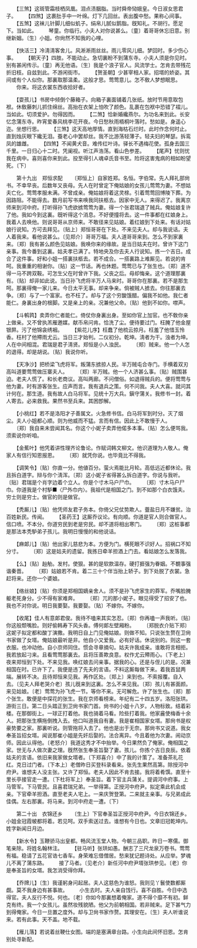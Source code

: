 <!-- { "loadSidebar": true } -->
　　【三煞】这斑管霜枝栖凤凰。泪点渍胭脂。当时舜帝恸娥皇。今日淑女思君子。 
　　【四煞】这裹肚手中一叶绵。灯下几回丝。表出腹中愁。果称心间事。 
　　【五煞】这袜儿针脚儿细似虮子。绢帛儿腻似鹅脂。旣知礼。不胡行。愿足下。当如此。 
　　琴童。你临行。小夫人对你说甚么。〔童〕着哥哥休忘旧意。别继新姻。〔生〕小姐。你尙然不知我的心哩。 

　　【快活三】冷淸淸客舍儿。风淅淅雨丝丝。雨儿零风儿细。梦回时。多少伤心事。 
　　【朝天子】四肢。不能动止。急切裏盼不到蒲东寺。小夫人须是你见时。别有甚闲传示。〔童〕再无他语。〔生〕我是个浪子官人。风流学士。怎肯去带残花折旧枝。自兹到此。不游闲街市。 
　　【贺圣朝】少甚宰相人家。招壻的娇姿。其间或有个人似你。那裏取那温柔。这般才思。莺莺意儿。怎不敎人梦想眠思。 
　　你来。将这衣裳东西收拾好者。 

　　【耍孩儿】书房中倾倒个藤箱子。向箱子裏面铺着几张纸。放时节用意取包袱。休敎藤刺儿抓住绵丝。高抬在衣架上怕吹了颜色。乱裹在包袱中恐错了褶儿。当如此。切须爱护。勿得因而。 
　　【二煞】恰新婚纔燕尔。为功名来到此。长安忆念蒲东寺。昨宵爱春风桃李花开夜。今日愁秋雨梧桐叶落时。愁如是。身遥心迩。坐想行思。 
　　【三煞】这天高地厚情。直到海枯石烂时。此时作念何时止。直到烛灰眼下纔无泪。蚕老心中罢却丝。我不比游荡轻薄子。轻夫妇的琴瑟。拆鸾凤的雄雌。 
　　【四煞】不闻黄犬音。难传红叶诗。驿长不遇梅花使。孤身去国三千里。一日归心十二时。凭阑视。听江声浩荡。看山色参差。 
　　【尾声】忧则忧我在病中。喜则喜你来到此。投至得引人魂卓氏音书至。险将这害鬼病的相如盼望死。〔下〕 

　　第十九出　郑恒求配 
　　〔郑恒上〕自家姓郑。名恒。字伯常。先人拜礼部尙书。不幸早丧。后数年又丧母。先人在时曾定下俺姑娘的女孩儿莺莺为妻。不想姑夫亡化。莺莺孝服未满。不曾成亲。俺姑娘将着这灵榇。引着莺莺回博陵下葬。为因路阻。不能得去。数月前写书来唤我同扶柩去。因家中无人。来得迟了。我离京师来到河中府。打听得孙飞虎欲掳莺莺为妻。得一个张君瑞退了贼兵。俺姑娘复许了他。我如今到这裏。旣听得这个消息。不好便撞将去。这一件事都在红娘身上。我着人去唤他。则说哥哥从京师来。不敢径来见姑娘。着红娘到下处来。有话对姑娘行说知。方可去拜见。〔贴上〕郑恒哥哥在下处。不来见夫人。却与我说话。夫人着我来。看他说甚么。〔见郑介〕哥哥万福。夫人道哥哥来到。怎么不到家裏来。〔郑〕我有甚么颜色见姑娘。我唤你来的缘故。是当日姑夫在时。曾许下这门亲事。我今番到这裏。姑夫孝已满了。特地央及你去夫人行说知。拣一个吉日。成合了这件事。好和小姐一搭裏扶柩去。若不成合。一搭裏路上难厮见。若说的肯呵。我重重的相谢你。〔贴〕这一节话。再也休题。莺莺已与了张生也。〔郑〕道不得一马不跨双鞍。可怎生父在时曾许下我。父丧之后。母却悔亲。这个道理那裏有。〔贴〕却非如此说。当日孙飞虎将半万人马来时。哥哥你在那裏。若不是那生呵。那裏得俺一家儿来。今日太平无事。却来争亲。倘被贼人掳去。你往那裏去争。〔郑〕与了一个富家。也不枉了。却与了这个穷酸饿醋。偏我不如他。我仁者能仁。身裏出身的根脚。又是亲上的亲。况兼他父命。〔贴〕他到不如你。噤声。 

　　【斗鹌鹑】卖弄你仁者能仁。倚仗你身裏出身。至如你官上加官。也不敎你亲上做亲。又不曾执羔雁邀媒。献币帛问肯。恰洗了尘。便待要过门。枉腌了他金屋银屛。污了他锦衾绣裀。 
　　【紫花儿序】枉蠢了他梳云掠月。枉羞了他惜玉怜香。枉村了他殢雨尤云。当日三才始判。二仪初分。乾坤。淸者为干。浊者为坤。人在中间相混。君瑞是君子淸贤。郑恒是小人浊民。 
　　〔郑〕贼来。他一个人怎的退得。却是胡说。〔贴〕我说你听。 

　　【天净沙】把桥梁飞虎将军。叛蒲东掳掠人民。半万贼屯合寺门。手横着双刃高叫道要莺莺做压寨夫人。 
　　〔郑〕半万贼。他一个人济甚么事。〔贴〕贼围甚迫。老夫人慌了。和长老商议。高叫两廊。不问僧俗。如退得贼兵的。便将莺莺与他为妻。时有游客张生。应声而言。我有退兵之策。何不问我。夫人大喜。就问其计何在。那生道。我有故人白马将军。见统十万大兵。鎭守蒲关。我修书一封。着人寄去。必来救我。果然书至兵来。其困卽解。 

　　【小桃红】若不是洛阳才子善属文。火急修书信。白马将军到时分。灭了烟尘。夫人小姐都心顺。则为他威而不猛。言而有信。因此上不敢慢于人。 
　　〔郑〕我自来未尝闻其名。你这个小妮子卖弄他偌多本事。〔贴〕怎么便骂我。须索说你听咱。 

　　【金蕉叶】他凭着讲性理齐论鲁论。作赋词韩文柳文。他识道理为人敬人。俺家人有信行知恩报恩。 
　　〔郑〕就凭你说。也毕竟比不得我。 

　　【调笑令】〔贴〕你直一分。他値百分。萤火焉能比月轮。高低远近都休论。我且拆白道字。辩与你个淸浑。〔郑〕这小妮子省得甚么拆白道字。你说与我听。〔贴〕君瑞是个肖字边着个立人。你是个寸木马户尸巾。 
　　〔郑〕寸木马户尸巾。你道我是个村馿■〈尸外巾内〉。我祖代是相国之门。到不如那个白衣饿夫。穷士则是穷士。做官的则是做官。 

　　【秃厮儿】〔贴〕他凭师友君子务本。你倚父兄仗势欺人。虀盐日月不嫌贫。治百姓新民。传闻。 
　　【圣药王】这厮乔议论。有向顺。你道是官人则合做官人。信口喷。不本分。你道穷民到老是穷民。却不道将相出寒门。 
　　〔郑〕这桩事都是那法本秃馿弟子孩儿。我明日慢慢的和他说话。 

　　【麻郞儿】〔贴〕他出家儿慈悲为本。方便为门。横死眼不识好人。招祸口不知分寸。 
　　〔郑〕这是姑夫的遗留。我拣日牵羊担酒上门去。看姑娘怎么发落我。 

　　【么】〔贴〕赸觔。发村。使狠。甚的是软款温存。硬打捱强为眷姻。不覩事强谐秦晋。 
　　〔郑〕姑娘若不肯。着二三十个伴当抬上轿子。到下处脱了衣裳。急赶将来。还你一个婆娘。 

　　【络丝娘】〔贴〕你须是郑相国嫡亲舍人。须不是孙飞虎家生的莽军。乔嘴脸腌躯老死身分。少不得有家难奔。 
　　〔郑〕兀的那小妮子。眼见得受了招安了也。我也不对你说。明日我要娶。我要娶。〔贴〕不嫁你。不嫁你。 

　　【收尾】佳人有意郞君俊。我待不嗑来其实怎忍。〔郑〕你再嗑一声我听。〔贴〕你这般颓嘴脸。则好偷韩寿下风头香。傅何郞左壁厢粉。 
　　〔郑脱衣介贴下郑〕这妮子拟定都和酸丁演撒。我明日自上门见俺姑娘。则做不知。只说张生赘在卫尙书家做了女壻。俺姑娘最听是非。他自小又爱我。必有好话。休说别的。则这一套衣服。也冲动他。自小京师同住。惯会寻章摘句。姑夫许我成亲。谁敢将言相拒。我若放起刁来。且看莺莺那裏去。且将压善欺良意。权作尤云殢雨心。〔下老上〕夜来郑恒到下处。不来见我。唤红娘去问亲事。据我的心。还是与侄儿的是。况兼相国在时。已许下了。我便是违了先夫的言语。不料这厮每做下来。着我首鼠两端。展转不决。且待郑恒来见我。再作区处。〔郑上〕来到也。不索报覆。自入去。〔见夫人拜老哭介老〕孩儿旣来到这裏。怎么不来见我。〔郑〕孩儿有甚面颜。来见姑娘。〔老〕莺莺为孙飞虎一节。等你不来。无可解危。许了张生也。〔郑〕那个张生。敢便是中探花的张生。我在京师看榜来。年纪有二十四五岁。洛阳张珙。游街三日。第二日头踏正到卫尙书家门首。尙书的小姐十八岁。人物标致。结着彩楼。在那御街上。一球正打着他。我也骑着马看。险些打着我。他家麄使梅香十余人。把那张生横拖倒拽入去。他口叫道我自有妻。我是崔相国家女壻。那尙书是权豪势要之家。那裏听说。则管拖将入去了。他也是出于无奈。那尙书又说道。我女奉圣旨招女壻。闻说那崔小姐是先奸后娶的。法合离异。今且着他为次妻。闹动京师。因此认得他。〔老怒介〕我道这秀才不中抬举。今日果然负了俺家。俺相国之家。世无与人做次妻之理。旣然张生奉圣旨娶了妻。孩儿。你拣个吉日良辰。依着姑夫的言语。依旧来我家做女壻者。〔下郑喜介〕中了我的计策了。准备茶礼花红。克日过门者。〔下本上〕老僧昨日买登科录看来。张先生果然高第。除授河中府尹。谁想夫人没主张。又许了郑恒。老夫人因此不肯去接。我将着肴馔。直至十里长亭接官走一遭。〔下杜将军上〕奉圣旨。着下官主兵蒲关。提调河中府事。上马管军。下马管民。且喜君瑞兄弟。一举得第。正授河中府尹。拟定乘此机会成亲。下官牵羊担酒。直至老夫人宅上。一来庆贺登第。二来就主亲事。与兄弟成此佳偶。左右那裏。将马来。到河中府走一遭。〔下〕 

　　第二十出　衣锦还乡 
　　〔生上〕下官奉圣旨正授河中府尹。今日衣锦还乡。小姐金冠霞帔都将着。若见呵。双手索送过去。谁想有今日也。文章旧冠乾坤内。姓字新闻日月边。 

　　【新水令】玉鞭骄马出皇都。畅风流玉堂人物。今朝三品职。昨日一寒儒。御笔亲除。将姓名翰林注。 
　　【驻马听】张珙如愚。酬志了三尺龙泉万卷书。莺莺有福。稳请了五花官诰七香车。身荣难忘借僧居。愁来犹记题诗处。从应举。梦魂儿不离了蒲东路。 
　　接了马者。〔见老介〕新任河中府尹壻张珙参见。〔老〕你是奉圣旨的女壻。我怎消受得你拜。 

　　【乔牌儿】〔生〕我谨躬身问起居。夫人这慈色为谁怒。我则见丫鬟使数都厮觑。莫不我身边有甚事故。 
　　小生去时。夫人亲自饯行。喜不自胜。今日中选得官。夫人反行不悦。何也。〔老〕你如今那裏想着俺家。道不得个靡不有初。鲜克有终。我一个女孩儿。虽然妆残貌陋。他父为前朝相国。若非贼来。足下甚气力到得俺家。今日一旦置之度外。却与卫尙书家作赘。其理安在。〔生〕夫人听谁说来。若有此事。天不盖。地不载。 

　　【雁儿落】若说着丝鞕仕女图。端的是塞满章台路。小生向此间怀旧恩。怎肯别处寻新配。 
